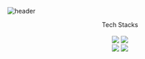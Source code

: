 ![header](https://capsule-render.vercel.app/api?type=rounded&color=gradient&text=Welcome%20to%20uykm%20-%20GitHub!&fontSize=40&fontAlignY=50&fontAlign=50&height=180)

<div align=center>Tech Stacks</div>
<br>

<div align=center>
<img src="https://img.shields.io/badge/java-F05032?style=for-the-badge&logo=java&logoColor=white"> 
<img src="https://img.shields.io/badge/python-3776AB?style=for-the-badge&logo=python&logoColor=white">

<br>
  <img src="https://img.shields.io/badge/spring-6DB33F?style=for-the-badge&logo=spring&logoColor=white">
  <img src="https://img.shields.io/badge/spring boot-6DB33F?style=for-the-badge&logo=springboot&logoColor=white">
</div>

